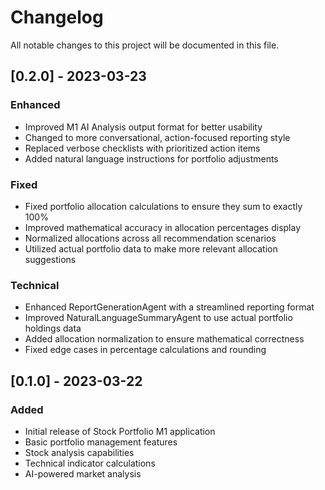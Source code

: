 # Changelog

All notable changes to this project will be documented in this file.

## [0.2.0] - 2023-03-23

### Enhanced
- Improved M1 AI Analysis output format for better usability
- Changed to more conversational, action-focused reporting style
- Replaced verbose checklists with prioritized action items
- Added natural language instructions for portfolio adjustments

### Fixed
- Fixed portfolio allocation calculations to ensure they sum to exactly 100%
- Improved mathematical accuracy in allocation percentages display
- Normalized allocations across all recommendation scenarios
- Utilized actual portfolio data to make more relevant allocation suggestions

### Technical
- Enhanced ReportGenerationAgent with a streamlined reporting format
- Improved NaturalLanguageSummaryAgent to use actual portfolio holdings data
- Added allocation normalization to ensure mathematical correctness
- Fixed edge cases in percentage calculations and rounding

## [0.1.0] - 2023-03-22

### Added
- Initial release of Stock Portfolio M1 application
- Basic portfolio management features
- Stock analysis capabilities
- Technical indicator calculations
- AI-powered market analysis